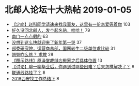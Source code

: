 # 北邮人论坛十大热帖 2019-01-05

- [【定向】赵科同学请速来找我室友，这里有一份恋爱等着你](https://bbs.byr.cn/article/Friends/1907512) 103
- [好久没回北邮人，发个起名贴，哈哈！](https://bbs.byr.cn/article/Talking/6088478) 79
- [南门一点点假的](https://bbs.byr.cn/article/Food/499947) 63
- [没想到这么快就迎来了新年第一哭](https://bbs.byr.cn/article/Feeling/3097610) 37
- [部委研究院，运营商总部，国网较牛二级单位求比较](https://bbs.byr.cn/article/Job/2013898) 31
- [翘臀咋么练？   求教](https://bbs.byr.cn/article/Gymnasium/111638) 28
- [【图示路线】原澡堂裁缝店搬家之后具体位置](https://bbs.byr.cn/article/Picture/3232900) 13
- [【讨论】聊一聊毕业后，你遇到过哪些困难？后来怎样解决了？](https://bbs.byr.cn/article/WorkLife/1115272) 8
- [联通线路挂了？](https://bbs.byr.cn/article/BUPTNet/99437) 8
- [2018西安找工作总结下](https://bbs.byr.cn/article/Shaanxi/120843) 8



